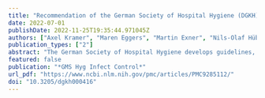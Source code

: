 ```yaml
---
title: "Recommendation of the German Society of Hospital Hygiene (DGKH): Prevention of COVID-19 by virucidal gargling and virucidal nasal spray – updated version April 2022"
date: 2022-07-01
publishDate: 2022-11-25T19:35:44.971045Z
authors: ["Axel Kramer", "Maren Eggers", "Martin Exner", "Nils-Olaf Hübner", "Arne Simon", "Eike Steinmann", "Peter Walger", "Paula Zwicker"]
publication_types: ["2"]
abstract: "The German Society of Hospital Hygiene develops guidelines, recommendations and standard operation procedures on a voluntary basis, published on the DGKH-website (https://www.krankenhaushygiene.de/)., The original German version of this recommendation was published in April 2022 and has now been made available to the international professional public in English. Evaluating the current data on the efficacy of virucidal gargle/mouthwash solutions and nasal sprays against SARS-CoV-2 in vitro and in clinical trials, conducted with preventive or therapeutic objectives, recommendations are given for the prevention of COVID-19. The following areas are considered: ,  Protection of the community when regional clusters or high incidences of infection become knownProtection of the community at low risk of infectionPre-exposure prophylaxis for the protection of healthcare workersPost-exposure prophylaxis"
featured: false
publication: "*GMS Hyg Infect Control*"
url_pdf: "https://www.ncbi.nlm.nih.gov/pmc/articles/PMC9285112/"
doi: "10.3205/dgkh000416"
---
```


